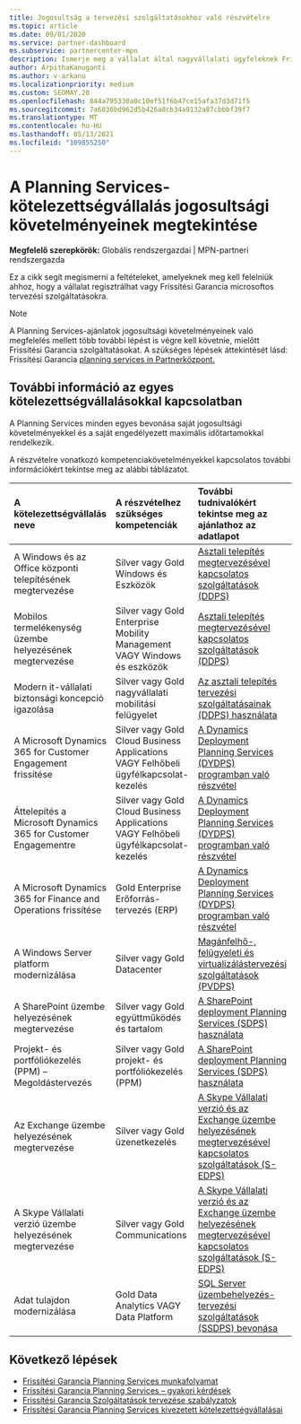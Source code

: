 ```yaml
---
title: Jogosultság a tervezési szolgáltatásokhoz való részvételre
ms.topic: article
ms.date: 09/01/2020
ms.service: partner-dashboard
ms.subservice: partnercenter-mpn
description: Ismerje meg a vállalat által nagyvállalati ügyfeleknek Frissítési Garancia tervezési szolgáltatásokhoz való kötelezettségvállaláshoz szükséges jogosultsági követelményeket.
author: ArpithaKanuganti
ms.author: v-arkanu
ms.localizationpriority: medium
ms.custom: SEOMAY.20
ms.openlocfilehash: 844a795330a0c10ef51f6b47ce15afa37d3d71f5
ms.sourcegitcommit: 7a6836bd962d5b426a8cb34a9132a87cbbbf39f7
ms.translationtype: MT
ms.contentlocale: hu-HU
ms.lasthandoff: 05/13/2021
ms.locfileid: "109855250"
---
```

# <a name="view-eligibility-requirements-for-planning-services-engagements"></a>A Planning Services-kötelezettségvállalás jogosultsági követelményeinek megtekintése

**Megfelelő szerepkörök:** Globális rendszergazdai | MPN-partneri rendszergazda

Ez a cikk segít megismerni a feltételeket, amelyeknek meg kell felelniük ahhoz, hogy a vállalat regisztrálhat vagy Frissítési Garancia microsoftos tervezési szolgáltatásokra.

>[!NOTE]
> A Planning Services-ajánlatok jogosultsági követelményeinek való megfelelés mellett több további lépést is végre kell követnie, mielőtt Frissítési Garancia szolgáltatásokat. A szükséges lépések áttekintését lásd: Frissítési Garancia [planning services in Partnerközpont.](software-assurance-dps.md)

## <a name="learn-more-about-each-engagement"></a>További információ az egyes kötelezettségvállalásokkal kapcsolatban

A Planning Services minden egyes bevonása saját jogosultsági követelményekkel és a saját engedélyezett maximális időtartamokkal rendelkezik.

A részvételre vonatkozó kompetenciakövetelményekkel kapcsolatos további információkért tekintse meg az alábbi táblázatot.

| A kötelezettségvállalás neve | A részvételhez szükséges kompetenciák | További tudnivalókért tekintse meg az ajánlathoz az adatlapot |
|:--- |:--- |:--- |
| A Windows és az Office központi telepítésének megtervezése  | Silver vagy Gold Windows és Eszközök  |  [Asztali telepítés megtervezésével kapcsolatos szolgáltatások (DDPS)](https://go.microsoft.com/fwlink/?linkid=2116072)
| Mobilos termelékenység üzembe helyezésének megtervezése  | Silver vagy Gold Enterprise Mobility Management VAGY Windows és eszközök  | [Asztali telepítés megtervezésével kapcsolatos szolgáltatások (DDPS)](https://go.microsoft.com/fwlink/?linkid=2116072) |  
| Modern it-vállalati biztonsági koncepció igazolása |  Silver vagy Gold nagyvállalati mobilitási felügyelet  | [Az asztali telepítés tervezési szolgáltatásainak (DDPS) használata](https://go.microsoft.com/fwlink/?linkid=2116072) |  
| A Microsoft Dynamics 365 for Customer Engagement frissítése  | Silver vagy Gold Cloud Business Applications VAGY Felhőbeli ügyfélkapcsolat-kezelés  | [A Dynamics Deployment Planning Services (DYDPS) programban való részvétel](https://go.microsoft.com/fwlink/?linkid=2116073)
| Áttelepítés a Microsoft Dynamics 365 for Customer Engagementre  | Silver vagy Gold Cloud Business Applications VAGY Felhőbeli ügyfélkapcsolat-kezelés  | [A Dynamics Deployment Planning Services (DYDPS) programban való részvétel](https://go.microsoft.com/fwlink/?linkid=2116073)
| A Microsoft Dynamics 365 for Finance and Operations frissítése  | Gold Enterprise Erőforrás-tervezés (ERP)  | [A Dynamics Deployment Planning Services (DYDPS) programban való részvétel](https://go.microsoft.com/fwlink/?linkid=2116073)  |
| A Windows Server platform modernizálása | Silver vagy Gold Datacenter | [Magánfelhő-, felügyeleti és virtualizálástervezési szolgáltatások (PVDPS)](https://go.microsoft.com/fwlink/?linkid=2115982) |
| A SharePoint üzembe helyezésének megtervezése  | Silver vagy Gold együttműködés és tartalom  | [A SharePoint deployment Planning Services (SDPS) használata](https://go.microsoft.com/fwlink/?linkid=2116074)  |
| Projekt- és portfóliókezelés (PPM) – Megoldástervezés  | Silver vagy Gold projekt- és portfóliókezelés (PPM)  | [A SharePoint deployment Planning Services (SDPS) használata](https://go.microsoft.com/fwlink/?linkid=2116074)  |
| Az Exchange üzembe helyezésének megtervezése  | Silver vagy Gold üzenetkezelés  | [A Skype Vállalati verzió és az Exchange üzembe helyezésének megtervezésével kapcsolatos szolgáltatások (S-EDPS)](https://go.microsoft.com/fwlink/?linkid=2116075)  |
A Skype Vállalati verzió üzembe helyezésének megtervezése  | Silver vagy Gold Communications  | [A Skype Vállalati verzió és az Exchange üzembe helyezésének megtervezésével kapcsolatos szolgáltatások (S-EDPS)](https://go.microsoft.com/fwlink/?linkid=2116075)  |
| Adat tulajdon modernizálása  | Gold Data Analytics VAGY Data Platform  | [SQL Server üzembehelyezés-tervezési szolgáltatások (SSDPS) bevonása](https://go.microsoft.com/fwlink/?linkid=2116076)  |

## <a name="next-steps"></a>Következő lépések

- [Frissítési Garancia Planning Services munkafolyamat](https://go.microsoft.com/fwlink/?linkid=2115983)
- [Frissítési Garancia Planning Services – gyakori kérdések](https://go.microsoft.com/fwlink/?linkid=2116077)
- [Frissítési Garancia Szolgáltatások tervezése szabályzatok](https://go.microsoft.com/fwlink/?linkid=2115984)
- [Frissítési Garancia Planning Services kivezetett kötelezettségvállalásai](https://query.prod.cms.rt.microsoft.com/cms/api/am/binary/RE4sln9)
